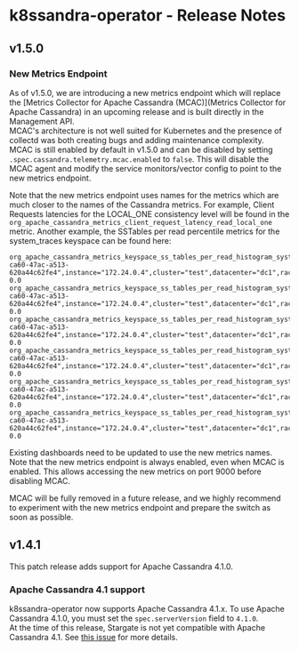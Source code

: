 # k8ssandra-operator - Release Notes

## v1.5.0


### New Metrics Endpoint

As of v1.5.0, we are introducing a new metrics endpoint which will replace the [Metrics Collector for Apache Cassandra (MCAC)](Metrics Collector for Apache Cassandra) in an upcoming release and is built directly in the Management API.  
MCAC's architecture is not well suited for Kubernetes and the presence of collectd was both creating bugs and adding maintenance complexity.  
MCAC is still enabled by default in v1.5.0 and can be disabled by setting `.spec.cassandra.telemetry.mcac.enabled` to `false`. This will disable the MCAC agent and modify the service monitors/vector config to point to the new metrics endpoint.  

Note that the new metrics endpoint uses names for the metrics which are much closer to the names of the Cassandra metrics. For example, Client Requests latencies for the LOCAL_ONE consistency level will be found in the `org_apache_cassandra_metrics_client_request_latency_read_local_one` metric.
Another example, the SSTables per read percentile metrics for the system_traces keyspace can be found here:

```
org_apache_cassandra_metrics_keyspace_ss_tables_per_read_histogram_system_traces{host="0782cc86-ca60-47ac-a513-620a44c62fe4",instance="172.24.0.4",cluster="test",datacenter="dc1",rack="default",quantile="0.5",} 0.0
org_apache_cassandra_metrics_keyspace_ss_tables_per_read_histogram_system_traces{host="0782cc86-ca60-47ac-a513-620a44c62fe4",instance="172.24.0.4",cluster="test",datacenter="dc1",rack="default",quantile="0.75",} 0.0
org_apache_cassandra_metrics_keyspace_ss_tables_per_read_histogram_system_traces{host="0782cc86-ca60-47ac-a513-620a44c62fe4",instance="172.24.0.4",cluster="test",datacenter="dc1",rack="default",quantile="0.95",} 0.0
org_apache_cassandra_metrics_keyspace_ss_tables_per_read_histogram_system_traces{host="0782cc86-ca60-47ac-a513-620a44c62fe4",instance="172.24.0.4",cluster="test",datacenter="dc1",rack="default",quantile="0.98",} 0.0
org_apache_cassandra_metrics_keyspace_ss_tables_per_read_histogram_system_traces{host="0782cc86-ca60-47ac-a513-620a44c62fe4",instance="172.24.0.4",cluster="test",datacenter="dc1",rack="default",quantile="0.99",} 0.0
org_apache_cassandra_metrics_keyspace_ss_tables_per_read_histogram_system_traces{host="0782cc86-ca60-47ac-a513-620a44c62fe4",instance="172.24.0.4",cluster="test",datacenter="dc1",rack="default",quantile="0.999",} 0.0
```

Existing dashboards need to be updated to use the new metrics names. Note that the new metrics endpoint is always enabled, even when MCAC is enabled. This allows accessing the new metrics on port 9000 before disabling MCAC.

MCAC will be fully removed in a future release, and we highly recommend to experiment with the new metrics endpoint and prepare the switch as soon as possible.

## v1.4.1

This patch release adds support for Apache Cassandra 4.1.0.

### Apache Cassandra 4.1 support

k8ssandra-operator now supports Apache Cassandra 4.1.x. To use Apache Cassandra 4.1.0, you must set the `spec.serverVersion` field to `4.1.0`.  
At the time of this release, Stargate is not yet compatible with Apache Cassandra 4.1. See [this issue](https://github.com/stargate/stargate/issues/2311) for more details.